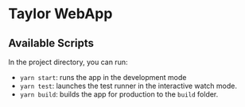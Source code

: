 # Taylor WebApp

## Available Scripts

In the project directory, you can run:

- `yarn start`: runs the app in the development mode
- `yarn test`: launches the test runner in the interactive watch mode.
- `yarn build`: builds the app for production to the `build` folder.
